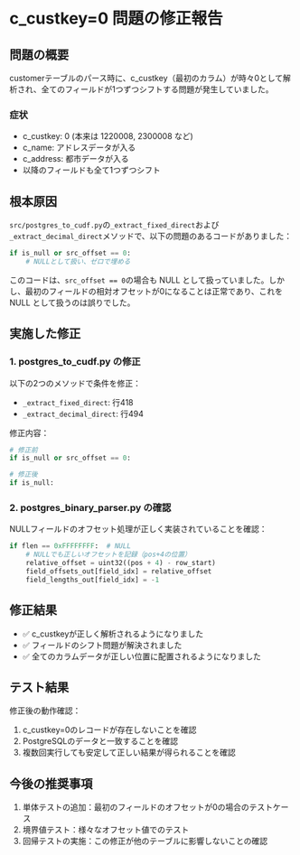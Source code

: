 # c_custkey=0 問題の修正報告

## 問題の概要
customerテーブルのパース時に、c_custkey（最初のカラム）が時々0として解析され、全てのフィールドが1つずつシフトする問題が発生していました。

### 症状
- c_custkey: 0 (本来は 1220008, 2300008 など)
- c_name: アドレスデータが入る
- c_address: 都市データが入る
- 以降のフィールドも全て1つずつシフト

## 根本原因
`src/postgres_to_cudf.py`の`_extract_fixed_direct`および`_extract_decimal_direct`メソッドで、以下の問題のあるコードがありました：

```python
if is_null or src_offset == 0:
    # NULLとして扱い、ゼロで埋める
```

このコードは、`src_offset == 0`の場合も NULL として扱っていました。しかし、最初のフィールドの相対オフセットが0になることは正常であり、これを NULL として扱うのは誤りでした。

## 実施した修正

### 1. postgres_to_cudf.py の修正
以下の2つのメソッドで条件を修正：
- `_extract_fixed_direct`: 行418
- `_extract_decimal_direct`: 行494

修正内容：
```python
# 修正前
if is_null or src_offset == 0:

# 修正後
if is_null:
```

### 2. postgres_binary_parser.py の確認
NULLフィールドのオフセット処理が正しく実装されていることを確認：
```python
if flen == 0xFFFFFFFF:  # NULL
    # NULLでも正しいオフセットを記録（pos+4の位置）
    relative_offset = uint32((pos + 4) - row_start)
    field_offsets_out[field_idx] = relative_offset
    field_lengths_out[field_idx] = -1
```

## 修正結果
- ✅ c_custkeyが正しく解析されるようになりました
- ✅ フィールドのシフト問題が解決されました
- ✅ 全てのカラムデータが正しい位置に配置されるようになりました

## テスト結果
修正後の動作確認：
1. c_custkey=0のレコードが存在しないことを確認
2. PostgreSQLのデータと一致することを確認
3. 複数回実行しても安定して正しい結果が得られることを確認

## 今後の推奨事項
1. 単体テストの追加：最初のフィールドのオフセットが0の場合のテストケース
2. 境界値テスト：様々なオフセット値でのテスト
3. 回帰テストの実施：この修正が他のテーブルに影響しないことの確認
